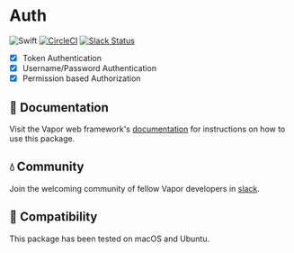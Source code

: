 # Auth

![Swift](http://img.shields.io/badge/swift-3.1-brightgreen.svg)
[![CircleCI](https://circleci.com/gh/vapor/auth.svg?style=shield)](https://circleci.com/gh/vapor/auth)
[![Slack Status](http://vapor.team/badge.svg)](http://vapor.team)

- [x] Token Authentication
- [x] Username/Password Authentication
- [x] Permission based Authorization

## 📖 Documentation

Visit the Vapor web framework's [documentation](http://docs.vapor.codes) for instructions on how to use this package. 

## 💧 Community

Join the welcoming community of fellow Vapor developers in [slack](http://vapor.team).

## 🔧 Compatibility

This package has been tested on macOS and Ubuntu.
